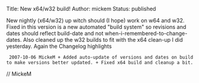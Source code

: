 Title: New x64/w32 build!
Author: mickem
Status: published

New nightly (x64/w32) up witch should (I hope) work on w64 and w32.
Fixed in this version is a new automated "build system" so revisions and
dates should reflect build-date and not
when-i-remembered-to-change-dates. Also cleaned up the w32 builds to fit
with the x64 clean-up I did yesterday. Again the Changelog highlights

     2007-10-06 MickeM + Added auto-update of versions and dates on build to make versions better updated. + Fixed x64 build and cleanup a bit. 

// MickeM
